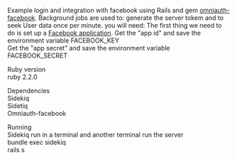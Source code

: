 Example login and integration with facebook using Rails and gem [omniauth-facebook](https://github.com/mkdynamic/omniauth-facebook).
Background jobs are used to: generate the server tokem and to seek User data once per minute.
you will need:
  The first thing we need to do is set up a [Facebook application](http://developers.facebook.com/apps).
  Get the "app id" and save the environment variable		FACEBOOK_KEY  
  Get the "app secret" and save the environment variable	FACEBOOK_SECRET



<p>Ruby version
  <br/>ruby 2.2.0
</p>
<p>Dependencies
<br/>Sidekiq
<br/>Sidetiq
<br/>Omniauth-facebook
</p>
  
<p>Running
<br/>Sidekiq run in a terminal and another terminal run the server
<br/>bundle exec sidekiq
<br/>rails s
 </p>

